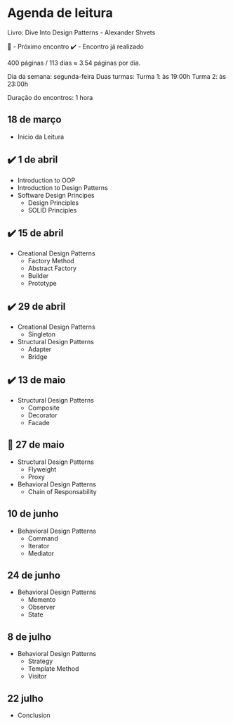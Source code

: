 # Agenda de leitura

Livro: Dive Into Design Patterns - Alexander Shvets

🚨 - Próximo encontro
✔️ - Encontro já realizado

400 páginas / 113 dias ≈ 3.54 páginas por dia.

Dia da semana: segunda-feira
Duas turmas:
Turma 1: às 19:00h
Turma 2: às 23:00h

Duração do encontros: 1 hora

## 18 de março
- Inicio da Leitura

## ✔️ 1 de abril
- Introduction to OOP
- Introduction to Design Patterns
- Software Design Principes
    - Design Principles
    - SOLID Principles

## ✔️ 15 de abril
- Creational Design Patterns 
    - Factory Method
    - Abstract Factory
    - Builder
    - Prototype

## ✔️ 29 de abril
- Creational Design Patterns
    - Singleton
- Structural Design Patterns
    - Adapter
    - Bridge

## ✔️ 13 de maio
- Structural Design Patterns
    - Composite
    - Decorator
    - Facade

## 🚨 27 de maio
- Structural Design Patterns
    - Flyweight
    - Proxy
- Behavioral Design Patterns
    - Chain of Responsability

## 10 de junho
- Behavioral Design Patterns
    - Command
    - Iterator
    - Mediator

## 24 de junho
- Behavioral Design Patterns
    - Memento
    - Observer
    - State

## 8 de julho
- Behavioral Design Patterns
    - Strategy
    - Template Method
    - Visitor

## 22 julho
- Conclusion
